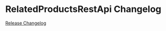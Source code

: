 # RelatedProductsRestApi Changelog

[Release Changelog](https://github.com/spryker/product-relations-rest-api/releases)
